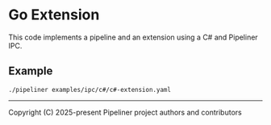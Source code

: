 # Go Extension

This code implements a pipeline and an extension using a C# and Pipeliner IPC.

## Example

```shell
./pipeliner examples/ipc/c#/c#-extension.yaml
```

---

Copyright (C) 2025-present Pipeliner project authors and contributors